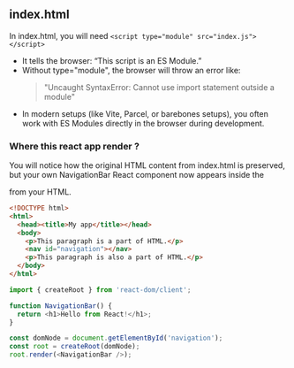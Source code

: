 ## index.html
In index.html, you will need `<script type="module" src="index.js"></script>`
    
- It tells the browser: “This script is an ES Module.”
- Without type="module", the browser will throw an error like:
    > "Uncaught SyntaxError: Cannot use import statement outside a module"
- In modern setups (like Vite, Parcel, or barebones setups), you often work with ES Modules directly in the browser during development.

### Where this react app render ? 

You will notice how the original HTML content from index.html is preserved, but your own NavigationBar React component now appears inside the <nav id="navigation"> from your HTML.

```html index.html
<!DOCTYPE html>
<html>
  <head><title>My app</title></head>
  <body>
    <p>This paragraph is a part of HTML.</p>
    <nav id="navigation"></nav>
    <p>This paragraph is also a part of HTML.</p>
  </body>
</html>
```

```js
import { createRoot } from 'react-dom/client';

function NavigationBar() {
  return <h1>Hello from React!</h1>;
}

const domNode = document.getElementById('navigation');
const root = createRoot(domNode);
root.render(<NavigationBar />);
```